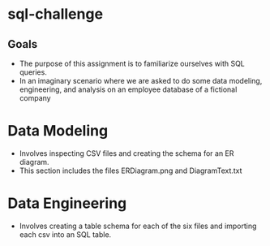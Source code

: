 # sql-challenge
## Goals
- The purpose of this assignment is to familiarize ourselves with SQL queries. 
- In an imaginary scenario where we are asked to do some data modeling, engineering, and analysis on an employee database of a fictional company

# Data Modeling
- Involves inspecting CSV files and creating the schema for an ER diagram.
- This section includes the files ERDiagram.png and DiagramText.txt

# Data Engineering
- Involves creating a table schema for each of the six files and importing each csv into an SQL table.
